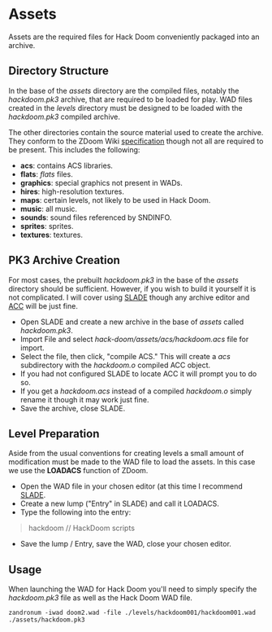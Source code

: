 # Assets #
Assets are the required files for Hack Doom conveniently packaged into an archive.

## Directory Structure ##
In the base of the *assets* directory are the compiled files, notably the *hackdoom.pk3* archive, that are required to be loaded for play.  WAD files created in the *levels* directory must be designed to be loaded with the *hackdoom.pk3* compiled archive.

The other directories contain the source material used to create the archive.  They conform to the ZDoom Wiki [specification](http://zdoom.org/wiki/Using_ZIPs_as_WAD_replacement) though not all are required to be present.  This includes the following:
* **acs**:  contains ACS libraries.
* **flats**:  *flats* files.
* **graphics**:  special graphics not present in WADs.
* **hires**:  high-resolution textures.
* **maps**:  certain levels, not likely to be used in Hack Doom.
* **music**:  all music.
* **sounds**:  sound files referenced by SNDINFO.
* **sprites**:  sprites.
* **textures**:  textures.

## PK3 Archive Creation ##
For most cases, the prebuilt *hackdoom.pk3* in the base of the *assets* directory should be sufficient.  However, if you wish to build it yourself it is not complicated.  I will cover using [SLADE](http://slade.mancubus.net/) though any archive editor and [ACC](http://zdoom.org/wiki/ACC) will be just fine.
* Open SLADE and create a new archive in the base of *assets* called *hackdoom.pk3*.
* Import File and select *hack-doom/assets/acs/hackdoom.acs* file for import.
* Select the file, then click, "compile ACS." This will create a *acs* subdirectory with the *hackdoom.o* compiled ACC object.
 * If you had not configured SLADE to locate ACC it will prompt you to do so.
 * If you get a *hackdoom.acs* instead of a compiled *hackdoom.o* simply rename it though it may work just fine.
* Save the archive, close SLADE.

## Level Preparation ##
Aside from the usual conventions for creating levels a small amount of modification must be made to the WAD file to load the assets.  In this case we use the **LOADACS** function of ZDoom.
* Open the WAD file in your chosen editor (at this time I recommend [SLADE](http://slade.mancubus.net/).
* Create a new lump ("Entry" in SLADE) and call it LOADACS.
* Type the following into the entry:

> hackdoom // HackDoom scripts

* Save the lump / Entry, save the WAD, close your chosen editor.

## Usage ##
When launching the WAD for Hack Doom you'll need to simply specify the *hackdoom.pk3* file as well as the Hack Doom WAD file.
```
zandronum -iwad doom2.wad -file ./levels/hackdoom001/hackdoom001.wad ./assets/hackdoom.pk3
```
